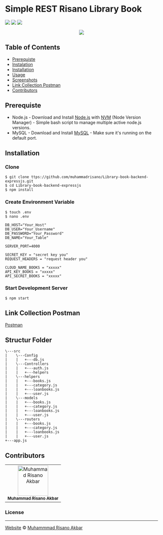 # Simple REST Risano Library Book
![](https://img.shields.io/badge/Code%20Style-Standard-yellow.svg)
![](https://img.shields.io/badge/Dependencies-Express-green.svg)
![](https://img.shields.io/badge/License-Beerware-yellowgreen.svg)

<p align="center">
  <a href="https://nodejs.org/">
    <img src="https://cdn-images-1.medium.com/max/871/1*d2zLEjERsrs1Rzk_95QU9A.png">
  </a>
</p>


## Table of Contents

- [Prerequiste](#prerequiste)
- [Instalation](#installation)
- [Installation](#installation)
- [Usage](#usage-for-development)
- [Screenshots](#screenshots)
- [Link Collection Postman](#link-collection-postman)
- [Contributors](#contributors)


## Prerequiste
- Node.js - Download and Install [Node.js](https://nodejs.org/en/) with [NVM](https://github.com/creationix/nvm) (Node Version Manager) - Simple bash script to manage multiple active node.js versions.
- MySQL - Download and Install [MySQL](https://www.mysql.com/downloads/) - Make sure it's running on the default port.  

## Installation
### Clone
```
$ git clone ttps://github.com/muhammadrisano/Library-book-backend-expressjs.git
$ cd Library-book-backend-expressjs
$ npm install
```

### Create Environment Variable
```
$ touch .env
$ nano .env
```

```
DB_HOST="Your_Host"
DB_USER="Your_Username"
DB_PASSWORD="Your_Password"
DB_NAME="Your_Table"

SERVER_PORT=4000

SECRET_KEY = "secret key you"
REQUEST_HEADERS = "request header you"

CLOUD_NAME_BOOKS = "xxxxx"
API_KEY_BOOKS = "xxxxx"
API_SECRET_BOOKS = "xxxxx"

```
### Start Development Server
```
$ npm start
```
## Link Collection Postman
[Postman](https://www.getpostman.com/collections/fbce4987f2985188f339)

## Structur Folder
```
\---src
|    \---Config
|    |   +---db.js            
|    \---Controllers
|    |   +---auth.js
|    |   +---helpers
|    \---helpers
|    |   +---books.js
|    |   +---category.js
|    |   +---loanbooks.js
|    |   +---user.js
|    \---models
|    |   +---books.js
|    |   +---category.js
|    |   +---loanbooks.js
|    |   +---user.js
|    \---routers
|    |   +---books.js
|    |   +---category.js
|    |   +---loanbooks.js
|    |   +---user.js
+---app.js
```

## Contributors
<center>
  <table>
    <tr>
      <td align="center">
        <a href="https://github.com/muhammadrisano/">
          <img width="100" src="https://avatars3.githubusercontent.com/u/47690080?s=460&v=4" alt="Muhammad Risano Akbar"><br/>
          <sub><b>Muhammad Risano Akbar</b></sub>
        </a>
      </td>
    </tr>
  </table>
</center>

### License
----

[Website](http://muhammadrisano.online) © [Muhammmad Risano Akbar](https://github.com/muhammadrisano/)
